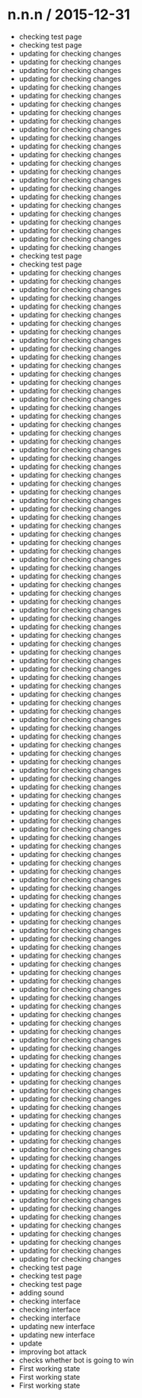 
n.n.n / 2015-12-31
==================

 * checking test page
 * checking test page
 * updating for checking changes
 * updating for checking changes
 * updating for checking changes
 * updating for checking changes
 * updating for checking changes
 * updating for checking changes
 * updating for checking changes
 * updating for checking changes
 * updating for checking changes
 * updating for checking changes
 * updating for checking changes
 * updating for checking changes
 * updating for checking changes
 * updating for checking changes
 * updating for checking changes
 * updating for checking changes
 * updating for checking changes
 * updating for checking changes
 * updating for checking changes
 * updating for checking changes
 * updating for checking changes
 * updating for checking changes
 * updating for checking changes
 * updating for checking changes
 * checking test page
 * checking test page
 * updating for checking changes
 * updating for checking changes
 * updating for checking changes
 * updating for checking changes
 * updating for checking changes
 * updating for checking changes
 * updating for checking changes
 * updating for checking changes
 * updating for checking changes
 * updating for checking changes
 * updating for checking changes
 * updating for checking changes
 * updating for checking changes
 * updating for checking changes
 * updating for checking changes
 * updating for checking changes
 * updating for checking changes
 * updating for checking changes
 * updating for checking changes
 * updating for checking changes
 * updating for checking changes
 * updating for checking changes
 * updating for checking changes
 * updating for checking changes
 * updating for checking changes
 * updating for checking changes
 * updating for checking changes
 * updating for checking changes
 * updating for checking changes
 * updating for checking changes
 * updating for checking changes
 * updating for checking changes
 * updating for checking changes
 * updating for checking changes
 * updating for checking changes
 * updating for checking changes
 * updating for checking changes
 * updating for checking changes
 * updating for checking changes
 * updating for checking changes
 * updating for checking changes
 * updating for checking changes
 * updating for checking changes
 * updating for checking changes
 * updating for checking changes
 * updating for checking changes
 * updating for checking changes
 * updating for checking changes
 * updating for checking changes
 * updating for checking changes
 * updating for checking changes
 * updating for checking changes
 * updating for checking changes
 * updating for checking changes
 * updating for checking changes
 * updating for checking changes
 * updating for checking changes
 * updating for checking changes
 * updating for checking changes
 * updating for checking changes
 * updating for checking changes
 * updating for checking changes
 * updating for checking changes
 * updating for checking changes
 * updating for checking changes
 * updating for checking changes
 * updating for checking changes
 * updating for checking changes
 * updating for checking changes
 * updating for checking changes
 * updating for checking changes
 * updating for checking changes
 * updating for checking changes
 * updating for checking changes
 * updating for checking changes
 * updating for checking changes
 * updating for checking changes
 * updating for checking changes
 * updating for checking changes
 * updating for checking changes
 * updating for checking changes
 * updating for checking changes
 * updating for checking changes
 * updating for checking changes
 * updating for checking changes
 * updating for checking changes
 * updating for checking changes
 * updating for checking changes
 * updating for checking changes
 * updating for checking changes
 * updating for checking changes
 * updating for checking changes
 * updating for checking changes
 * updating for checking changes
 * updating for checking changes
 * updating for checking changes
 * updating for checking changes
 * updating for checking changes
 * updating for checking changes
 * updating for checking changes
 * updating for checking changes
 * updating for checking changes
 * updating for checking changes
 * updating for checking changes
 * updating for checking changes
 * updating for checking changes
 * updating for checking changes
 * updating for checking changes
 * updating for checking changes
 * updating for checking changes
 * updating for checking changes
 * updating for checking changes
 * updating for checking changes
 * updating for checking changes
 * updating for checking changes
 * updating for checking changes
 * updating for checking changes
 * updating for checking changes
 * checking test page
 * checking test page
 * checking test page
 * adding sound
 * checking interface
 * checking interface
 * checking interface
 * updating new interface
 * updating new interface
 * update
 * improving bot attack
 * checks whether bot is going to win
 * First working state
 * First working state
 * First working state
